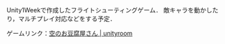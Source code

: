 Unity1Weekで作成したフライトシューティングゲーム．
敵キャラを動かしたり，マルチプレイ対応などをする予定．

ゲームリンク：[空のお豆腐屋さん | unityroom](https://unityroom.com/games/airtofudelivery#google_vignette)
